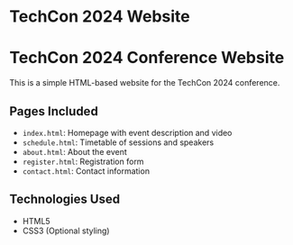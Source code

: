 # TechCon 2024 Website
# TechCon 2024 Conference Website

This is a simple HTML-based website for the TechCon 2024 conference.

## Pages Included
- `index.html`: Homepage with event description and video
- `schedule.html`: Timetable of sessions and speakers
- `about.html`: About the event
- `register.html`: Registration form
- `contact.html`: Contact information

## Technologies Used
- HTML5
- CSS3 (Optional styling)

